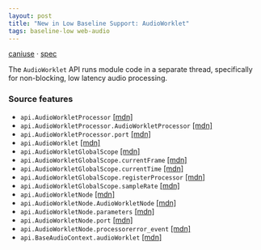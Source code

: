 ```yaml
---
layout: post
title: "New in Low Baseline Support: AudioWorklet"
tags: baseline-low web-audio
---
```


[caniuse](https://caniuse.com/?search=audio-worklet) · [spec](https://webaudio.github.io/web-audio-api/#AudioWorklet)

The `AudioWorklet` API runs module code in a separate thread, specifically for non-blocking, low latency audio processing.

### Source features

- ``api.AudioWorkletProcessor`` [[mdn]](https://https://developer.mozilla.org/en-US/search?q=api.AudioWorkletProcessor)
- ``api.AudioWorkletProcessor.AudioWorkletProcessor`` [[mdn]](https://https://developer.mozilla.org/en-US/search?q=api.AudioWorkletProcessor.AudioWorkletProcessor)
- ``api.AudioWorkletProcessor.port`` [[mdn]](https://https://developer.mozilla.org/en-US/search?q=api.AudioWorkletProcessor.port)
- ``api.AudioWorklet`` [[mdn]](https://https://developer.mozilla.org/en-US/search?q=api.AudioWorklet)
- ``api.AudioWorkletGlobalScope`` [[mdn]](https://https://developer.mozilla.org/en-US/search?q=api.AudioWorkletGlobalScope)
- ``api.AudioWorkletGlobalScope.currentFrame`` [[mdn]](https://https://developer.mozilla.org/en-US/search?q=api.AudioWorkletGlobalScope.currentFrame)
- ``api.AudioWorkletGlobalScope.currentTime`` [[mdn]](https://https://developer.mozilla.org/en-US/search?q=api.AudioWorkletGlobalScope.currentTime)
- ``api.AudioWorkletGlobalScope.registerProcessor`` [[mdn]](https://https://developer.mozilla.org/en-US/search?q=api.AudioWorkletGlobalScope.registerProcessor)
- ``api.AudioWorkletGlobalScope.sampleRate`` [[mdn]](https://https://developer.mozilla.org/en-US/search?q=api.AudioWorkletGlobalScope.sampleRate)
- ``api.AudioWorkletNode`` [[mdn]](https://https://developer.mozilla.org/en-US/search?q=api.AudioWorkletNode)
- ``api.AudioWorkletNode.AudioWorkletNode`` [[mdn]](https://https://developer.mozilla.org/en-US/search?q=api.AudioWorkletNode.AudioWorkletNode)
- ``api.AudioWorkletNode.parameters`` [[mdn]](https://https://developer.mozilla.org/en-US/search?q=api.AudioWorkletNode.parameters)
- ``api.AudioWorkletNode.port`` [[mdn]](https://https://developer.mozilla.org/en-US/search?q=api.AudioWorkletNode.port)
- ``api.AudioWorkletNode.processorerror_event`` [[mdn]](https://https://developer.mozilla.org/en-US/search?q=api.AudioWorkletNode.processorerror_event)
- ``api.BaseAudioContext.audioWorklet`` [[mdn]](https://https://developer.mozilla.org/en-US/search?q=api.BaseAudioContext.audioWorklet)
